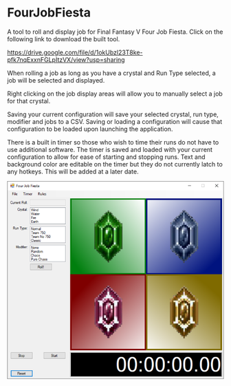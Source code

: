 # FourJobFiesta
A tool to roll and display job for Final Fantasy V Four Job Fiesta. Click on the following link to download the built tool.

https://drive.google.com/file/d/1okUbzl23T8ke-pfk7nqExxnFGLpItzVX/view?usp=sharing

When rolling a job as long as you have a crystal and Run Type selected, a job will be selected and displayed.

Right clicking on the job display areas will allow you to manually select a job for that crystal.

Saving your current configuration will save your selected crystal, run type, modifier and jobs to a CSV. Saving or loading a configuration will cause that configuration to be loaded upon launching the application.

There is a built in timer so those who wish to time their runs do not have to use additional software. The timer is saved and loaded with your current configuration to allow for ease of starting and stopping runs. Text and background color are editable on the timer but they do not currently latch to any hotkeys. This will be added at a later date.

![Current Layout](https://github.com/CBurlison/FourJobFiesta/blob/master/FourJobFiesta/Images/Screenshot.PNG)
